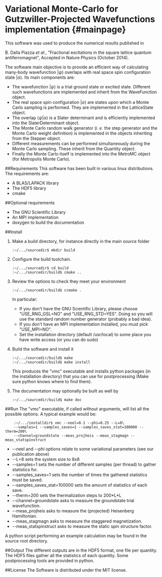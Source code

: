 Variational Monte-Carlo for Gutzwiller-Projected Wavefunctions implementation {#mainpage}
=============================================================================

This software was used to produce the numerical results published in

B. Dalla Piazza _et al._, "Fractional excitations in the square lattice quantum antiferromagnet", Accepted in Nature Physics (October 2014).

The software main objective is to provide an efficient way of calculating many-body wavefunction $|\psi\rangle$ overlaps with real space spin configuration state $|\alpha\rangle$. Its main components are:

*   The wavefunction $|\psi\rangle$ is a trial ground state or excited state. Different such wavefunctions are implemented and inherit from the WaveFunction object.
*   The real space spin configuration $|\alpha\rangle$ are states upon which a Monte Carlo sampling is performed. They are implemented in the LatticeState object.
*   The overlap $\langle\psi|\alpha\rangle$ is a Slater determinant and is efficiently implemented into the SlaterDeterminant object.
*   The Monte Carlo random walk generator (_i. e._ the step generator and the Monte Carlo weight definition) is implemented in the objects inheriting from the Stepper object.
*   Different measurements can be performed simultaneously during the Monte Carlo sampling. These inherit from the Quantity object.
*   Finally the Monte Carlo itself is implemented into the MetroMC object (for Metropolis Monte Carlo).

##Requirements
This software has been built in various linux distributions. The requirements are:
*   A BLAS/LAPACK library
*   The HDF5 library
*   cmake

##Optional requirements
*   The GNU Scientific Library
*   An MPI implementation
*   doxygen to build the documentation

##Install

1.  Make a build directory, for instance directly in the main source folder

        :~/.../sourcedir$ mkdir build

2.  Configure the build toolchain.

        :~/.../sourcedir$ cd build
        :~/.../sourcedir/build$ cmake ..

3.  Review the options to check they meet your environment

        :~/.../sourcedir/build$ ccmake .

    In particular:

    *   If you don't have the GNU Scientific Library, please choose "USE_RNG_GSL=NO" and "USE_RNG_STD=YES". Doing so you will use the standard random number generator (probably a bad idea).
    *   If you don't have an MPI implementation installed, you must pick "USE_MPI=NO".
    *   Set the installation directory (default /usr/local) to some place you have write access (or you can do sudo)

4.  Build the software and install it

        :~/.../sourcedir/build$ make
        :~/.../sourcedir/build$ make install

    This produces the "vmc" executable and installs python packages (in the installation directory) that you can use for postprocessing (Make sure python knows where to find them).

5.  The documentation may optionally be built as well by

        :~/.../sourcedir/build$ make doc

##Run
The "vmc" executable, if called without arguments, will list all the possible options. A typical example would be:

        :~/.../installdir$ vmc --neel=0.1 --phi=0.25 --L=8\
        --samples=1 --samples_saves=1 --samples_saves_stat=100000 --therm=200\
        --channel=groundstate --meas_projheis --meas_stagmagn --meas_statspinstruct

*   --neel and --phi options relate to some variational parameters (see our publication above)
*   --L=8 sets the system size to 8x8
*   --samples=1 sets the number of different samples (per thread) to gather statistics for.
*   --samples\_saves=1 sets the number of times the gathered statistics must be saved.
*   --samples\_saves\_stat=100000 sets the amount of statistics of each save.
*   --therm=200 sets the thermalization steps to 200\*L\*L
*   --channel=groundstate asks to measure the groundstate trial wavefunction.
*   --meas\_projheis asks to measure the (projected) Heisenberg Hamiltonian.
*   --meas\_stagmagn asks to measure the staggered magnetization.
*   --meas\_statspinstruct asks to measure the static spin structure factor.

A python script performing an example calculation may be found in the source root directory.

##Output
The different outputs are in the HDF5 format, one file per quantity. The HDF5 files gather all the statistics of each quantity. Some postprocessing tools are provided in python.

##License
The Software is distributed under the MIT license.
